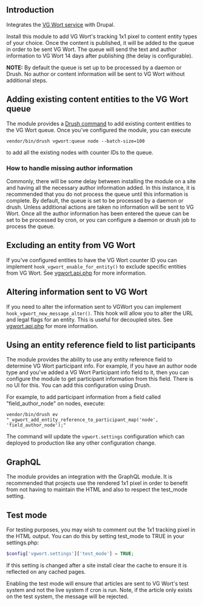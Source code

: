## Introduction
Integrates the [VG Wort service](https://tom.vgwort.de/portal/index) with Drupal.

Install this module to add VG Wort's tracking 1x1 pixel to content entity types
of your choice. Once the content is published, it will be added to the queue in
order to be sent VG Wort. The queue will send the text and author information to
VG  Wort 14 days after publishing (the delay is configurable).

**NOTE:** By default the queue is set up to be processed by a daemon or Drush.
No author or content information will be sent to VG Wort without additional
steps.

## Adding existing content entities to the VG Wort queue
The module provides a [Drush command](https://www.drush.org/latest/) to add
existing content entities to the VG Wort queue. Once you've configured the
module, you can execute
```shell
vendor/bin/drush vgwort:queue node --batch-size=100
```
to add all the existing nodes with counter IDs to the queue.

### How to handle missing author information
Commonly, there will be some delay between installing the module on a site and
having all the necessary author information added. In this instance, it is
recommended that you do not process the queue until this information is
complete. By default, the queue is set to be processed by a daemon or drush.
Unless additional actions are taken no information will be sent to VG Wort. Once
all the author information has been entered the queue can be set to be processed
by cron, or you can configure a daemon or drush job to process the queue.

## Excluding an entity from VG Wort
If you've configured entities to have the VG Wort counter ID you can implement
`hook_vgwort_enable_for_entity()` to exclude specific entities from VG Wort.
See [vgwort.api.php](vgwort.api.php) for more information.

## Altering information sent to VG Wort
If you need to alter the information sent to VGWort you can implement
`hook_vgwort_new_message_alter()`. This hook will allow you to alter the URL and
legal flags for an entity. This is useful for decoupled sites. See
[vgwort.api.php](vgwort.api.php) for more information.

## Using an entity reference field to list participants
The module provides the ability to use any entity reference field to determine
VG Wort participant info. For example, if you have an author node type and
you've added a VG Wort Participant info field to it, then you can configure the
module to get participant information from this field. There is no UI for this.
You can add this configuration using Drush.

For example, to add participant information from a field called
"field_author_node" on nodes, execute:
```shell
vendor/bin/drush ev "_vgwort_add_entity_reference_to_participant_map('node', 'field_author_node');"
```
The command will update the `vgwort.settings` configuration which can deployed
to production like any other configuration change.

## GraphQL
The module provides an integration with the GraphQL module. It is recommended
that projects use the rendered 1x1 pixel in order to benefit from not having to
maintain the HTML and also to respect the test_mode setting.

## Test mode
For testing purposes, you may wish to comment out the 1x1 tracking pixel in the
HTML output. You can do this by setting test_mode to TRUE in your settings.php:

```php
$config['vgwort.settings']['test_mode'] = TRUE;
```

If this setting is changed after a site install clear the cache to ensure it is
reflected on any cached pages.

Enabling the test mode will ensure that articles are sent to VG Wort's test
system and not the live system if cron is run. Note, if the article only exists
on the test system, the message will be rejected.
